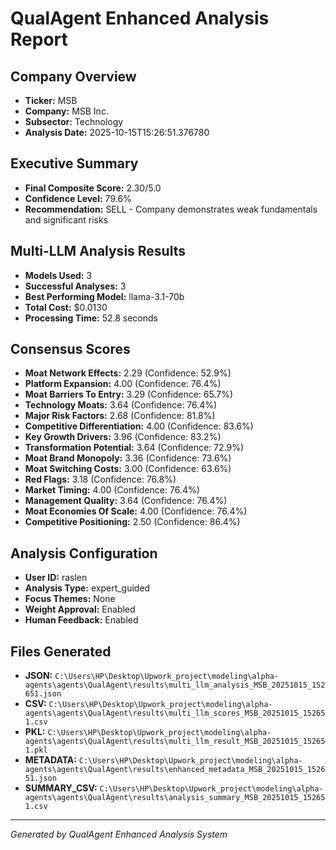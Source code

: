 # QualAgent Enhanced Analysis Report

## Company Overview
- **Ticker:** MSB
- **Company:** MSB Inc.
- **Subsector:** Technology
- **Analysis Date:** 2025-10-15T15:26:51.376780

## Executive Summary
- **Final Composite Score:** 2.30/5.0
- **Confidence Level:** 79.6%
- **Recommendation:** SELL - Company demonstrates weak fundamentals and significant risks

## Multi-LLM Analysis Results
- **Models Used:** 3
- **Successful Analyses:** 3
- **Best Performing Model:** llama-3.1-70b
- **Total Cost:** $0.0130
- **Processing Time:** 52.8 seconds

## Consensus Scores
- **Moat Network Effects:** 2.29 (Confidence: 52.9%)
- **Platform Expansion:** 4.00 (Confidence: 76.4%)
- **Moat Barriers To Entry:** 3.29 (Confidence: 65.7%)
- **Technology Moats:** 3.64 (Confidence: 76.4%)
- **Major Risk Factors:** 2.68 (Confidence: 81.8%)
- **Competitive Differentiation:** 4.00 (Confidence: 83.6%)
- **Key Growth Drivers:** 3.96 (Confidence: 83.2%)
- **Transformation Potential:** 3.64 (Confidence: 72.9%)
- **Moat Brand Monopoly:** 3.36 (Confidence: 73.6%)
- **Moat Switching Costs:** 3.00 (Confidence: 63.6%)
- **Red Flags:** 3.18 (Confidence: 76.8%)
- **Market Timing:** 4.00 (Confidence: 76.4%)
- **Management Quality:** 3.64 (Confidence: 76.4%)
- **Moat Economies Of Scale:** 4.00 (Confidence: 76.4%)
- **Competitive Positioning:** 2.50 (Confidence: 86.4%)

## Analysis Configuration
- **User ID:** raslen
- **Analysis Type:** expert_guided
- **Focus Themes:** None
- **Weight Approval:** Enabled
- **Human Feedback:** Enabled

## Files Generated
- **JSON:** `C:\Users\HP\Desktop\Upwork_project\modeling\alpha-agents\agents\QualAgent\results\multi_llm_analysis_MSB_20251015_152651.json`
- **CSV:** `C:\Users\HP\Desktop\Upwork_project\modeling\alpha-agents\agents\QualAgent\results\multi_llm_scores_MSB_20251015_152651.csv`
- **PKL:** `C:\Users\HP\Desktop\Upwork_project\modeling\alpha-agents\agents\QualAgent\results\multi_llm_result_MSB_20251015_152651.pkl`
- **METADATA:** `C:\Users\HP\Desktop\Upwork_project\modeling\alpha-agents\agents\QualAgent\results\enhanced_metadata_MSB_20251015_152651.json`
- **SUMMARY_CSV:** `C:\Users\HP\Desktop\Upwork_project\modeling\alpha-agents\agents\QualAgent\results\analysis_summary_MSB_20251015_152651.csv`

---
*Generated by QualAgent Enhanced Analysis System*

